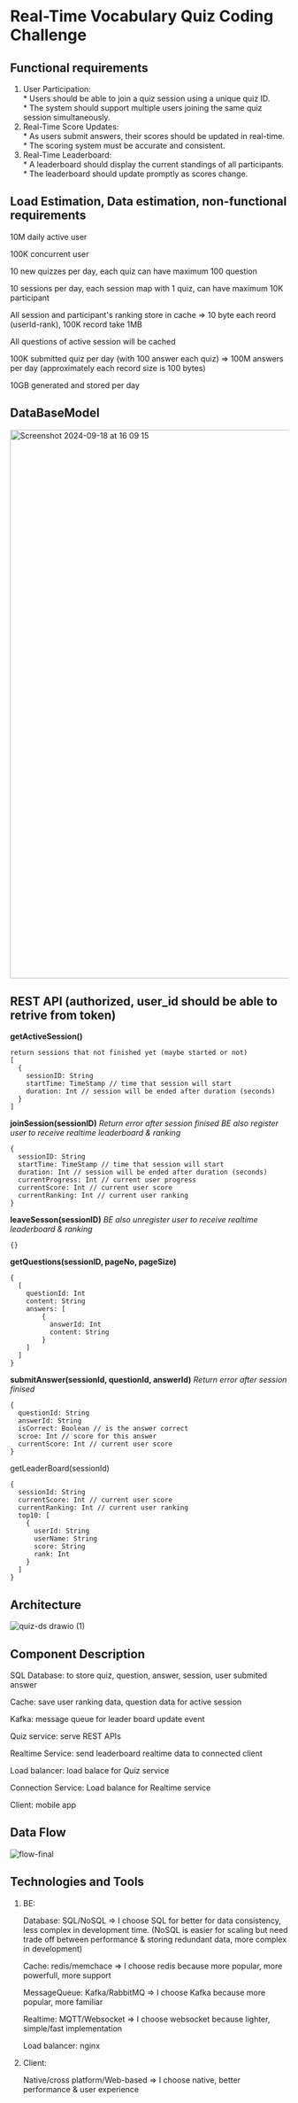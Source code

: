 # Real-Time Vocabulary Quiz Coding Challenge
## Functional requirements
  1. User Participation:  
    * Users should be able to join a quiz session using a unique quiz ID.  
    * The system should support multiple users joining the same quiz session simultaneously.  
  2. Real-Time Score Updates:  
    * As users submit answers, their scores should be updated in real-time.  
    * The scoring system must be accurate and consistent.  
  3. Real-Time Leaderboard:  
    * A leaderboard should display the current standings of all participants.  
    * The leaderboard should update promptly as scores change.  

## Load Estimation, Data estimation, non-functional requirements    

  10M daily active user  

  100K concurrent user
  
  10 new quizzes per day, each quiz can have maximum 100 question  

  10 sessions per day, each session map with 1 quiz, can have maximum 10K participant

  All session and participant's ranking store in cache => 10 byte each reord (userId-rank), 100K record take 1MB
  
  All questions of active session will be cached
  
  100K submitted quiz per day (with 100 answer each quiz) => 100M answers per day (approximately each record size is 100 bytes)  
  
  10GB generated and stored per day  


## DataBaseModel

<img width="991" alt="Screenshot 2024-09-18 at 16 09 15" src="https://github.com/user-attachments/assets/a0261013-ceec-4535-8775-0757ff43c862">


## REST API (authorized, user_id should be able to retrive from token)

**getActiveSession()** 
```
return sessions that not finished yet (maybe started or not)
[
  {
    sessionID: String
    startTime: TimeStamp // time that session will start
    duration: Int // session will be ended after duration (seconds)
  }
]
```

**joinSession(sessionID)**
_Return error after session finised_
_BE also register user to receive realtime leaderboard & ranking_
```
{
  sessionID: String
  startTime: TimeStamp // time that session will start
  duration: Int // session will be ended after duration (seconds)
  currentProgress: Int // current user progress
  currentScore: Int // current user score
  currentRanking: Int // current user ranking
}
```
**leaveSesson(sessionID)**
_BE also unregister user to receive realtime leaderboard & ranking_
```
{}
```
**getQuestions(sessionID, pageNo, pageSize)**
```
{
  [
    questionId: Int
    content: String
    answers: [
        {
          answerId: Int
          content: String
        }
    ]
  ]
}
```
**submitAnswer(sessionId, questionId, answerId)**
_Return error after session finised_
```
{
  questionId: String
  answerId: String 
  isCorrect: Boolean // is the answer correct
  scroe: Int // score for this answer
  currentScore: Int // current user score
}
```
getLeaderBoard(sessionId)
```
{
  sessionId: String
  currentScore: Int // current user score
  currentRanking: Int // current user ranking
  top10: [
    {
      userId: String
      userName: String
      score: String 
      rank: Int
    }
  ]
}
```

## Architecture

![quiz-ds drawio (1)](https://github.com/user-attachments/assets/ee82547f-8fff-4971-b9eb-687bd70fd031)

## Component Description

SQL Database: to store quiz, question, answer, session, user submited answer

Cache: save user ranking data, question data for active session 

Kafka: message queue for leader board update event

Quiz service: serve REST APIs

Realtime Service: send leaderboard realtime data to connected client

Load balancer: load balace for Quiz service

Connection Service: Load balance for Realtime service

Client: mobile app 

## Data Flow

![flow-final](https://github.com/user-attachments/assets/88e84222-c2cb-453f-a8b0-c073905a90b5)


## Technologies and Tools
1. BE:
   
    Database: SQL/NoSQL => I choose SQL for better for data consistency, less complex in development time. (NoSQL is easier for scaling but need trade off between performance & storing redundant data, more complex in development)
  
    Cache: redis/memchace => I choose redis because more popular, more powerfull, more support
  
    MessageQueue: Kafka/RabbitMQ => I choose Kafka because more popular, more familiar
  
    Realtime: MQTT/Websocket => I choose websocket because lighter, simple/fast implementation
  
    Load balancer: nginx
  
3. Client:
   
   Native/cross platform/Web-based => I choose native, better performance & user experience  



